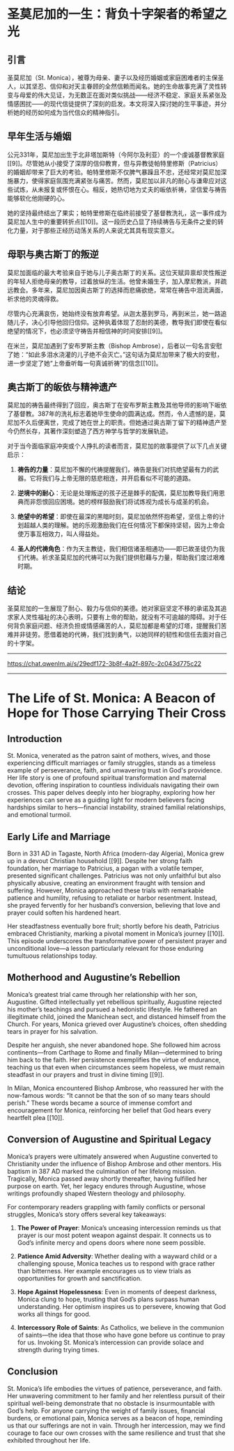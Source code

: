 # 圣莫尼加的一生：背负十字架者的希望之光  

## 引言  

圣莫尼加（St. Monica），被尊为母亲、妻子以及经历婚姻或家庭困难者的主保圣人，以其坚忍、信仰和对天主眷顾的全然信赖而闻名。她的生命故事充满了灵性转变与母爱的伟大见证，为无数正在面对类似挑战——经济不稳定、家庭关系紧张及情感困扰——的现代信徒提供了深刻的启发。本文将深入探讨她的生平事迹，并分析她的经历如何成为当代信众的精神指引。  

## 早年生活与婚姻  

公元331年，莫尼加出生于北非塔加斯特（今阿尔及利亚）的一个虔诚基督教家庭[[9]]。尽管她从小接受了深厚的信仰教育，但与异教徒帕特里修斯（Patricius）的婚姻却带来了巨大的考验。帕特里修斯不仅脾气暴躁且不忠，还经常对莫尼加深施暴力，使得家庭氛围充满紧张与痛苦。然而，莫尼加以非凡的耐心与谦卑应对这些试炼，从未报复或怀恨在心。相反，她热切地为丈夫的皈依祈祷，坚信爱与祷告能够软化他刚硬的心。  

她的坚持最终结出了果实；帕特里修斯在临终前接受了基督教洗礼，这一事件成为莫尼加人生中的重要转折点[[10]]。这一段历史凸显了持续祷告与无条件之爱的转化力量，对于那些正经历动荡关系的人来说尤其具有现实意义。  

## 母职与奥古斯丁的叛逆  

莫尼加面临的最大考验来自于她与儿子奥古斯丁的关系。这位天赋异禀却灵性叛逆的年轻人拒绝母亲的教导，过着放纵的生活。他曾未婚生子，加入摩尼教派，并疏远教会。多年来，莫尼加因奥古斯丁的选择而悲痛欲绝，常常在祷告中泪流满面，祈求他的灵魂得救。  

尽管内心充满哀伤，她始终没有放弃希望。从迦太基到罗马，再到米兰，她一路追随儿子，决心引导他回归信仰。这种执着体现了忍耐的美德，教导我们即使在看似绝望的情况下，也必须坚守祷告并相信神的时间安排[[9]]。  

在米兰，莫尼加遇到了安布罗斯主教（Bishop Ambrose），后者以一句名言安慰了她：“如此多泪水浇灌的儿子绝不会灭亡。”这句话为莫尼加带来了极大的安慰，进一步坚定了她“上帝垂听每一句真诚祈祷”的信念[[10]]。  

## 奥古斯丁的皈依与精神遗产  

莫尼加的祷告最终得到了回应，奥古斯丁在安布罗斯主教及其他导师的影响下皈依了基督教。387年的洗礼标志着她毕生使命的圆满达成。然而，令人遗憾的是，莫尼加不久后便离世，完成了她在世上的职责。但她通过奥古斯丁留下的精神遗产至今仍然长存，其著作深刻塑造了西方神学与哲学的发展轨迹。  

对于当今面临家庭冲突或个人挣扎的读者而言，莫尼加的故事提供了以下几点关键启示：  

1. **祷告的力量**：莫尼加不懈的代祷提醒我们，祷告是我们对抗绝望最有力的武器。它将我们与上帝无限的慈悲相连，并开启看似不可能的道路。  
   
2. **逆境中的耐心**：无论是处理叛逆的孩子还是棘手的配偶，莫尼加教导我们用恩典而非怨恨回应困境。她的榜样鼓励我们将试炼视为成长与成圣的机会。  

3. **绝望中的希望**：即使在最深的黑暗时刻，莫尼加依然怀抱希望，坚信上帝的计划超越人类的理解。她的乐观激励我们在任何情况下都保持坚韧，因为上帝会使万事互相效力，叫人得益处。  

4. **圣人的代祷角色**：作为天主教徒，我们相信诸圣相通功——即已故圣徒仍为我们代祷。祈求圣莫尼加的代祷可以为我们提供慰藉与力量，帮助我们度过艰难时期。  

## 结论  

圣莫尼加的一生展现了耐心、毅力与信仰的美德。她对家庭坚定不移的承诺及其追求家人灵性福祉的决心表明，只要有上帝的帮助，就没有不可逾越的障碍。对于任何背负家庭问题、经济负担或情感痛苦的人，莫尼加都是希望的灯塔，提醒我们苦难并非徒劳。愿借着她的代祷，我们找到勇气，以她同样的韧性和信任去面对自己的十字架。  

---

https://chat.qwenlm.ai/s/29edf172-3b8f-4a2f-897c-2c043d775c22

---

# The Life of St. Monica: A Beacon of Hope for Those Carrying Their Cross

## Introduction

St. Monica, venerated as the patron saint of mothers, wives, and those experiencing difficult marriages or family struggles, stands as a timeless example of perseverance, faith, and unwavering trust in God's providence. Her life story is one of profound spiritual transformation and maternal devotion, offering inspiration to countless individuals navigating their own crosses. This paper delves deeply into her biography, exploring how her experiences can serve as a guiding light for modern believers facing hardships similar to hers—financial instability, strained familial relationships, and emotional turmoil.

## Early Life and Marriage

Born in 331 AD in Tagaste, North Africa (modern-day Algeria), Monica grew up in a devout Christian household [[9]]. Despite her strong faith foundation, her marriage to Patricius, a pagan with a volatile temper, presented significant challenges. Patricius was not only unfaithful but also physically abusive, creating an environment fraught with tension and suffering. However, Monica approached these trials with remarkable patience and humility, refusing to retaliate or harbor resentment. Instead, she prayed fervently for her husband’s conversion, believing that love and prayer could soften his hardened heart.

Her steadfastness eventually bore fruit; shortly before his death, Patricius embraced Christianity, marking a pivotal moment in Monica’s journey [[10]]. This episode underscores the transformative power of persistent prayer and unconditional love—a lesson particularly relevant for those enduring tumultuous relationships today.

## Motherhood and Augustine’s Rebellion

Monica’s greatest trial came through her relationship with her son, Augustine. Gifted intellectually yet rebellious spiritually, Augustine rejected his mother’s teachings and pursued a hedonistic lifestyle. He fathered an illegitimate child, joined the Manichean sect, and distanced himself from the Church. For years, Monica grieved over Augustine’s choices, often shedding tears in prayer for his salvation.

Despite her anguish, she never abandoned hope. She followed him across continents—from Carthage to Rome and finally Milan—determined to bring him back to the faith. Her persistence exemplifies the virtue of endurance, teaching us that even when circumstances seem hopeless, we must remain steadfast in our prayers and trust in divine timing [[9]].

In Milan, Monica encountered Bishop Ambrose, who reassured her with the now-famous words: “It cannot be that the son of so many tears should perish.” These words became a source of immense comfort and encouragement for Monica, reinforcing her belief that God hears every heartfelt plea [[10]].

## Conversion of Augustine and Spiritual Legacy

Monica’s prayers were ultimately answered when Augustine converted to Christianity under the influence of Bishop Ambrose and other mentors. His baptism in 387 AD marked the culmination of her lifelong mission. Tragically, Monica passed away shortly thereafter, having fulfilled her purpose on earth. Yet, her legacy endures through Augustine, whose writings profoundly shaped Western theology and philosophy.

For contemporary readers grappling with family conflicts or personal struggles, Monica’s story offers several key takeaways:

1. **The Power of Prayer**: Monica’s unceasing intercession reminds us that prayer is our most potent weapon against despair. It connects us to God’s infinite mercy and opens doors where none seem possible.
   
2. **Patience Amid Adversity**: Whether dealing with a wayward child or a challenging spouse, Monica teaches us to respond with grace rather than bitterness. Her example encourages us to view trials as opportunities for growth and sanctification.

3. **Hope Against Hopelessness**: Even in moments of deepest darkness, Monica clung to hope, trusting that God’s plans surpass human understanding. Her optimism inspires us to persevere, knowing that God works all things for good.

4. **Intercessory Role of Saints**: As Catholics, we believe in the communion of saints—the idea that those who have gone before us continue to pray for us. Invoking St. Monica’s intercession can provide solace and strength during trying times.

## Conclusion

St. Monica’s life embodies the virtues of patience, perseverance, and faith. Her unwavering commitment to her family and her relentless pursuit of their spiritual well-being demonstrate that no obstacle is insurmountable with God’s help. For anyone carrying the weight of family issues, financial burdens, or emotional pain, Monica serves as a beacon of hope, reminding us that our sufferings are not in vain. Through her intercession, may we find courage to face our own crosses with the same resilience and trust that she exhibited throughout her life.
